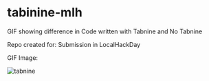 # tabinine-mlh

GIF showing difference in Code written with Tabnine and No Tabnine

Repo created for:
Submission in LocalHackDay

GIF Image:

![tabnine](https://user-images.githubusercontent.com/64413107/113512109-ccd81d80-9580-11eb-933d-bd443303578d.gif)
